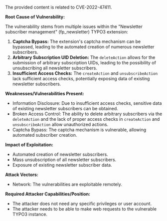 The provided content is related to CVE-2022-47411.

**Root Cause of Vulnerability:**

The vulnerability stems from multiple issues within the "Newsletter subscriber management" (fp_newsletter) TYPO3 extension:

1.  **Captcha Bypass:** The extension's captcha mechanism can be bypassed, leading to the automated creation of numerous newsletter subscribers.
2.  **Arbitrary Subscription UID Deletion:** The `deleteAction` allows for the submission of arbitrary subscription UIDs, leading to the possibility of unsubscribing all newsletter subscribers.
3.  **Insufficient Access Checks:** The `createAction` and `unsubscribeAction` lack sufficient access checks, potentially exposing data of existing newsletter subscribers.

**Weaknesses/Vulnerabilities Present:**

*   Information Disclosure: Due to insufficient access checks, sensitive data of existing newsletter subscribers can be obtained.
*   Broken Access Control: The ability to delete arbitrary subscribers via the `deleteAction` and the lack of proper access checks in `createAction` and `unsubscribeAction` allow unauthorized actions.
*   Captcha Bypass: The captcha mechanism is vulnerable, allowing automated subscriber creation.

**Impact of Exploitation:**

*   Automated creation of newsletter subscribers.
*   Mass unsubscription of all newsletter subscribers.
*   Exposure of existing newsletter subscriber data.

**Attack Vectors:**

*   Network: The vulnerabilities are exploitable remotely.

**Required Attacker Capabilities/Position:**

*   The attacker does not need any specific privileges or user account.
*   The attacker needs to be able to make web requests to the vulnerable TYPO3 instance.